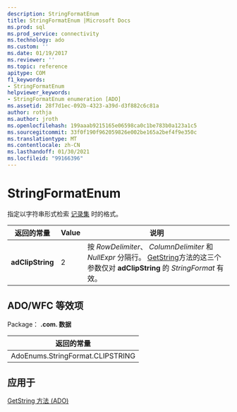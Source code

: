 ```yaml
---
description: StringFormatEnum
title: StringFormatEnum |Microsoft Docs
ms.prod: sql
ms.prod_service: connectivity
ms.technology: ado
ms.custom: ''
ms.date: 01/19/2017
ms.reviewer: ''
ms.topic: reference
apitype: COM
f1_keywords:
- StringFormatEnum
helpviewer_keywords:
- StringFormatEnum enumeration [ADO]
ms.assetid: 28f7d1ec-092b-4323-a39d-d3f882c6c81a
author: rothja
ms.author: jroth
ms.openlocfilehash: 199aaab9215165e06598ca0c1be783b0a123a1c5
ms.sourcegitcommit: 33f0f190f962059826e002be165a2bef4f9e350c
ms.translationtype: MT
ms.contentlocale: zh-CN
ms.lasthandoff: 01/30/2021
ms.locfileid: "99166396"
---
```

# <a name="stringformatenum"></a>StringFormatEnum
指定以字符串形式检索 [记录集](./recordset-object-ado.md) 时的格式。  
  
|返回的常量|Value|说明|  
|--------------|-----------|-----------------|  
|**adClipString**|2|按 *RowDelimiter*、 *ColumnDelimiter* 和 *NullExpr* 分隔行。 [GetString](./getstring-method-ado.md)方法的这三个参数仅对 **adClipString** 的 *StringFormat* 有效。|  
  
## <a name="adowfc-equivalent"></a>ADO/WFC 等效项  
 Package： **.com. 数据**  
  
|返回的常量|  
|--------------|  
|AdoEnums.StringFormat.CLIPSTRING|  
  
## <a name="applies-to"></a>应用于  
 [GetString 方法 (ADO)](./getstring-method-ado.md)
